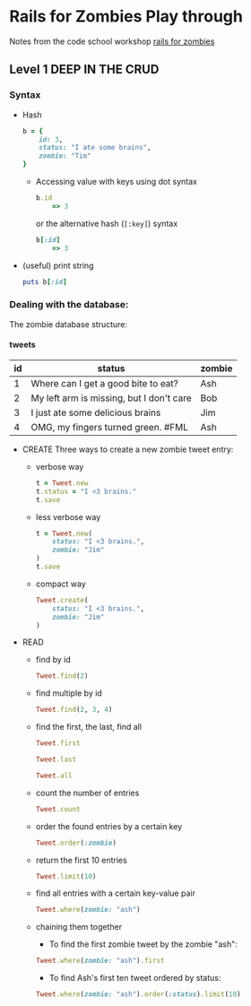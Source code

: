 # Rails for Zombies Play through
Notes from the code school workshop [rails for zombies](http://railsforzombies.org/)

## Level 1 DEEP IN THE CRUD

### Syntax

* Hash

	```ruby
	b = {
		id: 3,
		status: "I ate some brains",
		zombie: "Tim"
	}
	```

	* Accessing value with keys using dot syntax

		```ruby
		b.id
			=> 3
		```

		or the alternative hash (`[:key]`) syntax

		```ruby
		b[:id]
			=> 3
		```

* (useful) print string

	```ruby
	puts b[:id]
	```

### Dealing with the database:

The zombie database structure:

#### tweets

id | status | zombie
---|--------|-------
1  | Where can I get a good bite to eat? | Ash
2  | My left arm is missing, but I don't care | Bob
3  | I just ate some delicious brains | Jim
4  | OMG, my fingers turned green. #FML | Ash 

* CREATE
	Three ways to create a new zombie tweet entry:
	
	* verbose way
	
		```ruby 
		t = Tweet.new
		t.status = "I <3 brains."
		t.save
		```
	
	* less verbose way

		```ruby
		t = Tweet.new(
			status: "I <3 brains.",
			zombie: "Jim"
		)
		t.save
		```

	* compact way

		```ruby
		Tweet.create(
			status: "I <3 brains.",
			zombie: "Jim"
		)
		```

* READ

	* find by id

		```ruby
		Tweet.find(2)
		```

	* find multiple by id

		```ruby
		Tweet.find(2, 3, 4)
		```

	* find the first, the last, find all

		```ruby
		Tweet.first
		```

		```ruby
		Tweet.last
		```

		```ruby
		Tweet.all
		```

	* count the number of entries

		```ruby
		Tweet.count
		```

	* order the found entries by a certain key

		```ruby
		Tweet.order(:zombie)
		```

	* return the first 10 entries

		```ruby
		Tweet.limit(10)
		```

	* find all entries with a certain key-value pair

		```ruby
		Tweet.where(zombie: "ash")
		```

	* chaining them together
		
		* To find the first zombie tweet by the zombie "ash":

		```ruby
		Tweet.where(zombie: "ash").first
		```

		* To find Ash's first ten tweet ordered by status:

		```ruby
		Tweet.where(zombie: "ash").order(:status).limit(10)
		```
